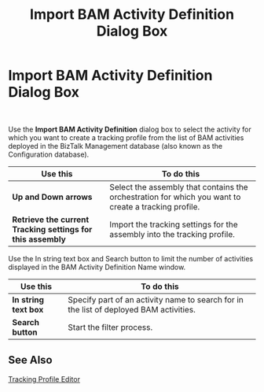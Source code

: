 ﻿---
title: Import BAM Activity Definition Dialog Box
TOCTitle: Import BAM Activity Definition Dialog Box
ms:assetid: c583cc81-ade8-48b2-92ad-f13b9f9516c9
ms:mtpsurl: https://msdn.microsoft.com/en-us/library/Aa547902(v=BTS.80)
ms:contentKeyID: 51531179
ms.date: 08/30/2017
mtps_version: v=BTS.80
f1_keywords:
- bts10.tpe.selectassembly1
---

# Import BAM Activity Definition Dialog Box

 

Use the **Import BAM Activity Definition** dialog box to select the activity for which you want to create a tracking profile from the list of BAM activities deployed in the BizTalk Management database (also known as the Configuration database).

<table>
<thead>
<tr class="header">
<th>Use this</th>
<th>To do this</th>
</tr>
</thead>
<tbody>
<tr class="odd">
<td><strong>Up and Down arrows</strong></td>
<td>Select the assembly that contains the orchestration for which you want to create a tracking profile.</td>
</tr>
<tr class="even">
<td><strong>Retrieve the current Tracking settings for this assembly</strong></td>
<td>Import the tracking settings for the assembly into the tracking profile.</td>
</tr>
</tbody>
</table>


Use the In string text box and Search button to limit the number of activities displayed in the BAM Activity Definition Name window.

<table>
<thead>
<tr class="header">
<th>Use this</th>
<th>To do this</th>
</tr>
</thead>
<tbody>
<tr class="odd">
<td><strong>In string text box</strong></td>
<td>Specify part of an activity name to search for in the list of deployed BAM activities.</td>
</tr>
<tr class="even">
<td><strong>Search button</strong></td>
<td>Start the filter process.</td>
</tr>
</tbody>
</table>


## See Also

[Tracking Profile Editor](https://msdn.microsoft.com/en-us/library/aa547038\(v=bts.80\))

